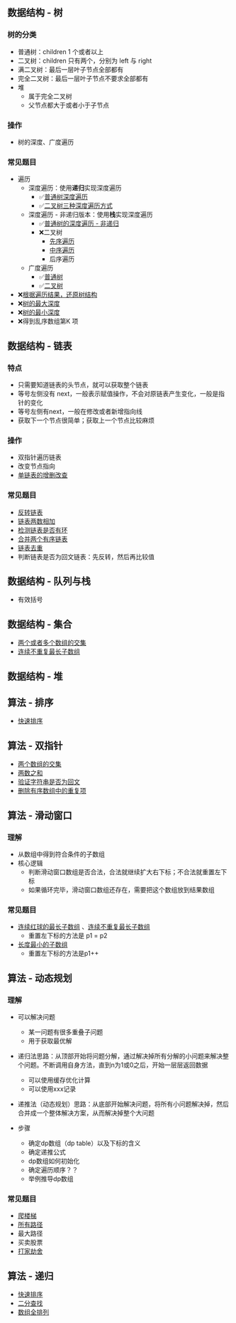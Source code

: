 ## 数据结构 - 树

### 树的分类

- 普通树：children 1 个或者以上
- 二叉树：children 只有两个，分别为 left 与 right
- 满二叉树：最后一层叶子节点全部都有
- 完全二叉树：最后一层叶子节点不要求全部都有
- 堆
  - 属于完全二叉树
  - 父节点都大于或者小于子节点

### 操作

- 树的深度、广度遍历

### 常见题目

- 遍历
  - 深度遍历：使用**递归**实现深度遍历
    - ✅[普通树深度遍历](https://github.com/wojiaofengzhongzhuifeng/pracise-code/blob/main/20-%E5%A4%9A%E5%8F%89%E6%A0%91-%E6%B7%B1%E5%BA%A6%E4%BC%98%E5%85%88%E9%81%8D%E5%8E%86-dfs.html)
    - ✅[二叉树三种深度遍历方式](https://github.com/wojiaofengzhongzhuifeng/pracise-code/blob/main/21-%E4%BA%8C%E5%8F%89%E6%A0%91-%E6%B7%B1%E5%BA%A6%E4%BC%98%E5%85%88%E9%81%8D%E5%8E%86-%E9%80%92%E5%BD%92-dfs.html)
  - 深度遍历 - 非递归版本：使用**栈**实现深度遍历
    - ✅[普通树的深度遍历 - 非递归](https://github.com/wojiaofengzhongzhuifeng/pracise-code/blob/main/30-%E5%A4%9A%E5%8F%89%E6%A0%91-%E6%B7%B1%E5%BA%A6%E4%BC%98%E5%85%88%E9%81%8D%E5%8E%86-%E9%9D%9E%E9%80%92%E5%BD%92.html)
    - ❌二叉树
      - [先序遍历](https://github.com/wojiaofengzhongzhuifeng/pracise-code/blob/main/31-%E4%BA%8C%E5%8F%89%E6%A0%91-%E6%B7%B1%E5%BA%A6%E4%BC%98%E5%85%88%E9%81%8D%E5%8E%86-%E5%89%8D%E5%BA%8F-%E9%9D%9E%E9%80%92%E5%BD%92.html)
      - [中序遍历](https://github.com/wojiaofengzhongzhuifeng/pracise-code/blob/main/32-%E4%BA%8C%E5%8F%89%E6%A0%91-%E6%B7%B1%E5%BA%A6%E4%BC%98%E5%85%88%E9%81%8D%E5%8E%86-%E4%B8%AD%E5%BA%8F-%E9%9D%9E%E9%80%92%E5%BD%92.html)
      - 后序遍历
  - 广度遍历
    - ✅[普通树](https://github.com/wojiaofengzhongzhuifeng/pracise-code/blob/main/21-%E5%A4%9A%E5%8F%89%E6%A0%91-%E5%B9%BF%E5%BA%A6%E4%BC%98%E5%85%88%E9%81%8D%E5%8E%86-bfs.html)
    - ✅[二叉树](https://github.com/wojiaofengzhongzhuifeng/pracise-code/blob/main/22-%E4%BA%8C%E5%8F%89%E6%A0%91-%E5%B9%BF%E5%BA%A6%E4%BC%98%E5%85%88%E9%81%8D%E5%8E%86-bfs.html)
- ❌[根据遍历结果，还原树结构](https://github.com/wojiaofengzhongzhuifeng/pracise-code/blob/main/23-%E8%BF%98%E5%8E%9F%E4%BA%8C%E5%8F%89%E6%A0%91.html)
- ❌[树的最大深度](https://github.com/wojiaofengzhongzhuifeng/pracise-code/blob/main/33-%E4%BA%8C%E5%8F%89%E6%A0%91%E7%9A%84%E6%9C%80%E5%A4%A7%E6%B7%B1%E5%BA%A6.html)
- ❌[树的最小深度](https://github.com/wojiaofengzhongzhuifeng/pracise-code/blob/main/33-%E4%BA%8C%E5%8F%89%E6%A0%91%E7%9A%84%E6%9C%80%E5%A4%A7%E6%B7%B1%E5%BA%A6.html)
- ❌得到乱序数组第K 项

## 数据结构 - 链表

### 特点

- 只需要知道链表的头节点，就可以获取整个链表
- 等号左侧没有 next，一般表示赋值操作，不会对原链表产生变化，一般是指针的变化
- 等号左侧有next，一般在修改或者新增指向线
- 获取下一个节点很简单；获取上一个节点比较麻烦

### 操作

- 双指针遍历链表
- 改变节点指向
- [单链表的增删改查](https://github.com/wojiaofengzhongzhuifeng/pracise-code/blob/main/39-%E5%8D%95%E9%93%BE%E8%A1%A8%E5%B8%B8%E7%94%A8api.html)

### 常见题目

- [反转链表](https://github.com/wojiaofengzhongzhuifeng/pracise-code/blob/main/37-%E5%8F%8D%E8%BD%AC%E9%93%BE%E8%A1%A8.html)
- [链表两数相加](https://github.com/wojiaofengzhongzhuifeng/pracise-code/blob/main/38-%E4%B8%A4%E6%95%B0%E7%9B%B8%E5%8A%A0.html)
- [检测链表是否有环](https://github.com/wojiaofengzhongzhuifeng/pracise-code/blob/main/42-%E6%A3%80%E6%B5%8B%E9%93%BE%E8%A1%A8%E6%98%AF%E5%90%A6%E6%9C%89%E7%8E%AF.html)
- [合并两个有序链表](https://github.com/wojiaofengzhongzhuifeng/pracise-code/blob/main/61-%E5%90%88%E5%B9%B6%E6%9C%89%E5%BA%8F%E5%88%97%E8%A1%A8.html)
- [链表去重](https://github.com/wojiaofengzhongzhuifeng/pracise-code/blob/main/62-%E9%93%BE%E8%A1%A8%E8%8A%82%E7%82%B9%E5%8E%BB%E9%87%8D.html)
- 判断链表是否为回文链表：先反转，然后再比较值

## 数据结构 - 队列与栈

- 有效括号

## 数据结构 - 集合

- [两个或者多个数组的交集](https://github.com/wojiaofengzhongzhuifeng/pracise-code/blob/main/16-%E5%AF%BB%E6%89%BE%E4%B8%A4%E4%B8%AA%E6%95%B0%E7%BB%84%E7%9A%84%E4%BA%A4%E9%9B%86.html)
- [连续不重复最长子数组](https://github.com/wojiaofengzhongzhuifeng/pracise-code/blob/main/18-%E8%BF%9E%E7%BB%AD%E4%B8%8D%E9%87%8D%E5%A4%8D%E7%9A%84%E6%9C%80%E9%95%BF%E5%AD%90%E6%95%B0%E7%BB%84.html)

## 数据结构 - 堆

## 算法 - 排序

- [快速排序](https://github.com/wojiaofengzhongzhuifeng/pracise-code/blob/main/14-%E5%BF%AB%E6%8E%92.html)

## 算法 - 双指针

- [两个数组的交集](https://github.com/wojiaofengzhongzhuifeng/pracise-code/blob/main/16-%E5%AF%BB%E6%89%BE%E4%B8%A4%E4%B8%AA%E6%95%B0%E7%BB%84%E7%9A%84%E4%BA%A4%E9%9B%86.html)
- [两数之和](https://github.com/wojiaofengzhongzhuifeng/pracise-code/blob/main/25-%E4%B8%A4%E6%95%B0%E4%B9%8B%E5%92%8C.html)
- [验证字符串是否为回文](https://github.com/wojiaofengzhongzhuifeng/pracise-code/blob/main/26-%E9%AA%8C%E8%AF%81%E6%98%AF%E5%90%A6%E4%B8%BA%E5%9B%9E%E6%96%87%E4%B8%B2.html)
- [删除有序数组中的重复项](https://github.com/wojiaofengzhongzhuifeng/pracise-code/blob/main/27-%E5%88%A0%E9%99%A4%E6%9C%89%E5%BA%8F%E6%95%B0%E7%BB%84%E4%B8%AD%E7%9A%84%E9%87%8D%E5%A4%8D%E9%A1%B9.html)

## 算法 - 滑动窗口

### 理解

- 从数组中得到符合条件的子数组
- 核心逻辑
  - 判断滑动窗口数组是否合法，合法就继续扩大右下标；不合法就重置左下标
  - 如果循环完毕，滑动窗口数组还存在，需要把这个数组放到结果数组

### 常见题目   

- [连续红球的最长子数组](https://github.com/wojiaofengzhongzhuifeng/pracise-code/blob/main/28-%E8%BF%9E%E7%BB%AD%E7%BA%A2%E7%90%83%E7%9A%84%E6%9C%80%E9%95%BF%E5%AD%90%E6%95%B0%E7%BB%84.html) 、[连续不重复最长子数组](https://github.com/wojiaofengzhongzhuifeng/pracise-code/blob/main/18-%E8%BF%9E%E7%BB%AD%E4%B8%8D%E9%87%8D%E5%A4%8D%E7%9A%84%E6%9C%80%E9%95%BF%E5%AD%90%E6%95%B0%E7%BB%84.html)
  - 重置左下标的方法是 p1 = p2
- [长度最小的子数组](https://github.com/wojiaofengzhongzhuifeng/pracise-code/blob/main/76-%E9%95%BF%E5%BA%A6%E6%9C%80%E5%B0%8F%E7%9A%84%E5%AD%90%E6%95%B0%E7%BB%84.html)
  - 重置左下标的方法是p1++

## 算法 - 动态规划

### 理解

- 可以解决问题
  - 某一问题有很多重叠子问题
  - 用于获取最优解

- 递归法思路：从顶部开始将问题分解，通过解决掉所有分解的小问题来解决整个问题。不断调用自身方法，直到n为1或0之后，开始一层层返回数据
  - 可以使用缓存优化计算
  - 可以使用xxx记录
- 递推法（动态规划）思路：从底部开始解决问题，将所有小问题解决掉，然后合并成一个整体解决方案，从而解决掉整个大问题
- 步骤
  - 确定dp数组（dp table）以及下标的含义
  - 确定递推公式
  - dp数组如何初始化
  - 确定遍历顺序？？
  - 举例推导dp数组

### 常见题目

- [爬楼梯](https://github.com/wojiaofengzhongzhuifeng/pracise-code/blob/main/57-%E7%88%AC%E6%A5%BC%E6%A2%AF.html) 
- [所有路径](https://github.com/wojiaofengzhongzhuifeng/pracise-code/blob/main/77-%E6%89%80%E6%9C%89%E8%B7%AF%E5%BE%84.html)
- 最大路径
- 买卖股票
- [打家劫舍](https://github.com/wojiaofengzhongzhuifeng/pracise-code/blob/main/64-%E6%8A%A2%E5%8A%AB.html)

## 算法 - 递归

- [快速排序](https://github.com/wojiaofengzhongzhuifeng/pracise-code/blob/main/14-%E5%BF%AB%E6%8E%92.html)
- [二分查找](https://github.com/wojiaofengzhongzhuifeng/pracise-code/blob/main/15-%E4%BA%8C%E5%88%86%E6%9F%A5%E6%89%BE.html)
- [数组全排列](https://github.com/wojiaofengzhongzhuifeng/pracise-code/blob/main/59-%E5%85%A8%E6%8E%92%E5%88%97.html)

